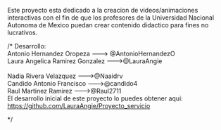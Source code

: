 Este proyecto esta dedicado a la creacion de videos/animaciones interactivas con el fin de que los profesores 
de la Universidad Nacional Autonoma de Mexico puedan crear contenido didactico para fines no lucrativos.


/*
Desarrollo: <br>
Antonio Hernandez Oropeza ---> @AntonioHernandezO <br>
Laura Angelica Ramirez Gonzalez --->@LauraAngie  <br>   
Nadia Rivera Velazquez --->@Naaidrv<br>
Candido Antonio Francisco --->@candido4<br>
Raul Martinez Ramirez --->@Raul2711<br>
El desarrollo inicial de este proyecto lo puedes obtener aqui: https://github.com/LauraAngie/Proyecto_servicio

*/
